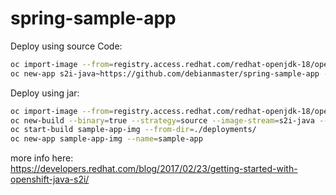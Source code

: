 # spring-sample-app


Deploy using source Code:  

```sh
oc import-image --from=registry.access.redhat.com/redhat-openjdk-18/openjdk18-openshift s2i-java --confirm
oc new-app s2i-java~https://github.com/debianmaster/spring-sample-app --name=myjavaapp
```

Deploy using jar:
```sh
oc import-image --from=registry.access.redhat.com/redhat-openjdk-18/openjdk18-openshift s2i-java --confirm  #one time activity
oc new-build --binary=true --strategy=source --image-stream=s2i-java --name=sample-app-img
oc start-build sample-app-img --from-dir=./deployments/
oc new-app sample-app-img --name=sample-app
```


more info here:     
https://developers.redhat.com/blog/2017/02/23/getting-started-with-openshift-java-s2i/
